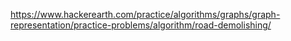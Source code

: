 https://www.hackerearth.com/practice/algorithms/graphs/graph-representation/practice-problems/algorithm/road-demolishing/
